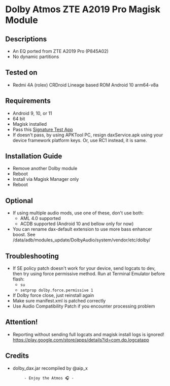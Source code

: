 # Dolby Atmos ZTE A2019 Pro Magisk Module

## Descriptions
- An EQ ported from ZTE A2019 Pro (P845A02)
- No dynamic partitions

## Tested on
- Redmi 4A (rolex) CRDroid Lineage based ROM Android 10 arm64-v8a

## Requirements
- Android 9, 10, or 11
- 64 bit
- Magisk installed
- Pass this [Signature Test App](https://t.me/audioryukimods/24)
- If doesn't pass, by using APKTool PC, resign daxService.apk using your device framework platform keys. Or, use RC1 instead, it is same.

## Installation Guide
- Remove another Dolby module
- Reboot
- Install via Magisk Manager only
- Reboot

## Optional
- If using multiple audio mods, use one of these, don't use both:
  - AML 4.0 supported
  - ACDB supported (Android 10 and bellow only for now)
- You can rename dax-default extension to use more bass enhancer boost. See /data/adb/modules_update/DolbyAudio/system/vendor/etc/dolby/

## Troubleshooting
- If SE policy patch doesn't work for your device, send logcats to dev, then try using force permissive method.
  Run at Terminal Emulator before flash:
  - `su`
  - `setprop dolby.force.permissive 1`
- If Dolby force close, just reinstall again
- Make sure manifest.xml is patched correctly
- Use Audio Compatibility Patch if you encounter processing problem

## Attention!
- Reporting without sending full logcats and magisk install logs is ignored! https://play.google.com/store/apps/details?id=com.dp.logcatapp

## Credits
- dolby_dax.jar recompiled by @aip_x




           - Enjoy the Atmos 🎧 -
